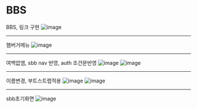 #  BBS

BBS, 링크 구현
![image](https://github.com/user-attachments/assets/5d6e4b74-285d-4662-afc4-ee6a6ca334ca)

---
햄버거메뉴
![image](https://github.com/user-attachments/assets/2fcdd603-bbcf-40dd-bb54-19e0c79dbc0c)

---
여백없앰, sbb nav 반영, auth 조건문반영
![image](https://github.com/user-attachments/assets/cddc9a0d-e5b4-4f2e-8a53-fdc8c40b6084)
![image](https://github.com/user-attachments/assets/5f3f1262-40f9-4fc8-9006-2404f1961c60)

---
이름변경, 부트스트랩적용
![image](https://github.com/user-attachments/assets/181b8ab6-91ce-464c-94bf-524c460097a7)
![image](https://github.com/user-attachments/assets/db565c1f-d320-4b18-b0b0-90781c68a6ec)

---
sbb초기화면
![image](https://github.com/user-attachments/assets/f2346025-1328-4b4a-b34e-2127f58bb921)
